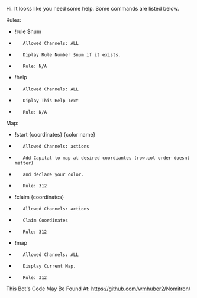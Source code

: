 Hi. It looks like you need some help. Some commands are listed below.


Rules:
-   !rule $num  
+        Allowed Channels: ALL            
+        Diplay Rule Number $num if it exists.
+        Rule: N/A
-   !help
+        Allowed Channels: ALL            
+        Diplay This Help Text
+        Rule: N/A

Map:
-    !start {coordinates} {color name} 
+        Allowed Channels: actions
+        Add Capital to map at desired coordiantes (row,col order doesnt matter)
+        and declare your color.
+        Rule: 312
-    !claim {coordinates} 
+        Allowed Channels: actions
+        Claim Coordinates
+        Rule: 312
-    !map
+        Allowed Channels: ALL 
+        Display Current Map.
+        Rule: 312

This Bot's Code May Be Found At:
https://github.com/wmhuber2/Nomitron/